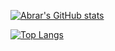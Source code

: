 [![Abrar's GitHub stats](https://github-readme-stats.vercel.app/api?username=abrarfaiaz0&show_icons=true&theme=shades-of-purple)](https://github.com/abrarfaiaz0/github-readme-stats)





[![Top Langs](https://github-readme-stats.vercel.app/api/top-langs/?username=abrarfaiaz0&langs_count=8&theme=shades-of-purple)](https://github.com/abrarfaiaz0/github-readme-stats)
